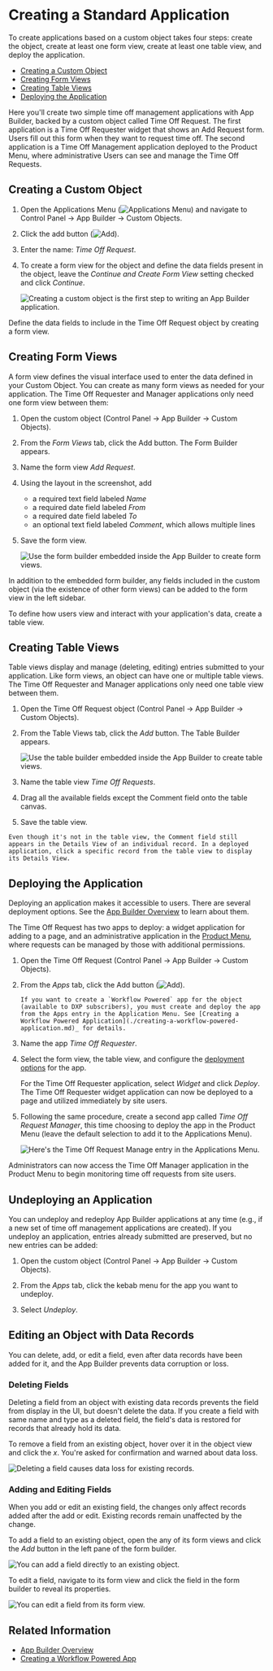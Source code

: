 # Creating a Standard Application

To create applications based on a custom object takes four steps: create the object, create at least one form view, create at least one table view, and deploy the application.

* [Creating a Custom Object](#creating-a-custom-object)
* [Creating Form Views](#creating-form-views)
* [Creating Table Views](#creating-table-views)
* [Deploying the Application](#deploying-the-application)

Here you'll create two simple time off management applications with App Builder, backed by a custom object called Time Off Request. The first application is a Time Off Requester widget that shows an Add Request form. Users fill out this form when they want to request time off. The second application is a Time Off Management application deployed to the Product Menu, where administrative Users can see and manage the Time Off Requests.

## Creating a Custom Object

1. Open the Applications Menu (![Applications Menu](../../../images/icon-applications-menu.png)) and navigate to Control Panel &rarr; App Builder &rarr; Custom Objects.

1. Click the add button (![Add](../../../images/icon-add.png)).

1. Enter the name: _Time Off Request_.

1. To create a form view for the object and define the data fields present in the object, leave the _Continue and Create Form View_ setting checked and click _Continue_.

   ![Creating a custom object is the first step to writing an App Builder application.](./creating-a-standard-application/images/01.png)

Define the data fields to include in the Time Off Request object by creating a form view.

## Creating Form Views

A form view defines the visual interface used to enter the data defined in your Custom Object. You can create as many form views as needed for your application. The Time Off Requester and Manager applications only need one form view between them:

1. Open the custom object (Control Panel &rarr; App Builder &rarr; Custom Objects).

1. From the _Form Views_ tab, click the Add button. The Form Builder appears.

1. Name the form view _Add Request_.

1. Using the layout in the screenshot, add

    * a required text field labeled _Name_
    * a required date field labeled _From_
    * a required date field labeled _To_
    * an optional text field labeled _Comment_, which allows multiple lines

1. Save the form view.

    ![Use the form builder embedded inside the App Builder to create form views.](./creating-a-standard-application/images/02.png)

In addition to the embedded form builder, any fields included in the custom object (via the existence of other form views) can be added to the form view in the left sidebar.

To define how users view and interact with your application's data, create a table view.

## Creating Table Views

Table views display and manage (deleting, editing) entries submitted to your application. Like form views, an object can have one or multiple table views. The Time Off Requester and Manager applications only need one table view between them.

1. Open the Time Off Request object (Control Panel &rarr; App Builder &rarr; Custom Objects).

1. From the Table Views tab, click the _Add_ button. The Table Builder appears.

    ![Use the table builder embedded inside the App Builder to create table views.](./creating-a-standard-application/images/03.png)

1. Name the table view _Time Off Requests_.

1. Drag all the available fields except the Comment field onto the table canvas.

1. Save the table view.

```{note}
Even though it's not in the table view, the Comment field still appears in the Details View of an individual record. In a deployed application, click a specific record from the table view to display its Details View. 
```

## Deploying the Application

Deploying an application makes it accessible to users. There are several deployment options. See the [App Builder Overview](./app-builder-overview.md#deployment) to learn about them. 

The Time Off Request has two apps to deploy: a widget application for adding to a page, and an administrative application in the [Product Menu](../../getting-started/navigating-dxp.md#product-menu), where requests can be managed by those with additional permissions.

1. Open the Time Off Request (Control Panel &rarr; App Builder &rarr; Custom Objects).

1. From the _Apps_ tab, click the Add button (![Add](../../../images/icon-add.png)).

   ```{note}
   If you want to create a `Workflow Powered` app for the object (available to DXP subscribers), you must create and deploy the app from the Apps entry in the Application Menu. See [Creating a Workflow Powered Application](./creating-a-workflow-powered-application.md)_ for details.
   ```

1. Name the app _Time Off Requester_.

1. Select the form view, the table view, and configure the [deployment options](./app-builder-overview.md#deployment) for the app.

   For the Time Off Requester application, select _Widget_ and click _Deploy_. The Time Off Requester widget application can now be deployed to a page and utilized immediately by site users.

1. Following the same procedure, create a second app called _Time Off Request Manager_, this time choosing to deploy the app in the Product Menu (leave the default selection to add it to the Applications Menu).

    ![Here's the Time Off Request Manage entry in the Applications Menu.](./creating-a-standard-application/images/04.png)

Administrators can now access the Time Off Manager application in the Product Menu to begin monitoring time off requests from site users.

## Undeploying an Application

You can undeploy and redeploy App Builder applications at any time (e.g., if a new set of time off management applications are created). If you undeploy an application, entries already submitted are preserved, but no new entries can be added: 

1. Open the custom object (Control Panel &rarr; App Builder &rarr; Custom Objects).

1. From the _Apps_ tab, click the kebab menu for the app you want to undeploy.

1. Select _Undeploy_.

## Editing an Object with Data Records

You can delete, add, or edit a field, even after data records have been added for it, and the App Builder prevents data corruption or loss. 

### Deleting Fields

Deleting a field from an object with existing data records prevents the field from display in the UI, but doesn't delete the data. If you create a field with same name and type as a deleted field, the field's data is restored for records that already hold its data.

To remove a field from an existing object, hover over it in the object view and click the *x*. You're asked for confirmation and warned about data loss.

![Deleting a field causes data loss for existing records.](./creating-a-standard-application/images/06.png)

### Adding and Editing Fields

When you add or edit an existing field, the changes only affect records added after the add or edit. Existing records remain unaffected by the change. 

To add a field to an existing object, open the any of its form views and click the _Add_ button in the left pane of the form builder.

![You can add a field directly to an existing object.](./creating-a-standard-application/images/05.png)

To edit a field, navigate to its form view and click the field in the form builder to reveal its properties.

![You can edit a field from its form view.](./creating-a-standard-application/images/07.png)

## Related Information

* [App Builder Overview](./app-builder-overview.md)
* [Creating a Workflow Powered App](./creating-a-workflow-powered-application.md)
